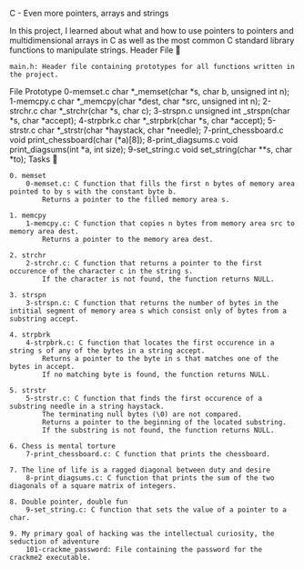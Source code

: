 C - Even more pointers, arrays and strings

In this project, I learned about what and how to use pointers to pointers and multidimensional arrays in C as well as the most common C standard library functions to manipulate strings.
Header File 📁

    main.h: Header file containing prototypes for all functions written in the project.

File 	Prototype
0-memset.c 	char *_memset(char *s, char b, unsigned int n);
1-memcpy.c 	char *_memcpy(char *dest, char *src, unsigned int n);
2-strchr.c 	char *_strchr(char *s, char c);
3-strspn.c 	unsigned int _strspn(char *s, char *accept);
4-strpbrk.c 	char *_strpbrk(char *s, char *accept);
5-strstr.c 	char *_strstr(char *haystack, char *needle);
7-print_chessboard.c 	void print_chessboard(char (*a)[8]);
8-print_diagsums.c 	void print_diagsums(int *a, int size);
9-set_string.c 	void set_string(char **s, char *to);
Tasks 📃

    0. memset
        0-memset.c: C function that fills the first n bytes of memory area pointed to by s with the constant byte b.
            Returns a pointer to the filled memory area s.

    1. memcpy
        1-memcpy.c: C function that copies n bytes from memory area src to memory area dest.
            Returns a pointer to the memory area dest.

    2. strchr
        2-strchr.c: C function that returns a pointer to the first occurence of the character c in the string s.
            If the character is not found, the function returns NULL.

    3. strspn
        3-strspn.c: C function that returns the number of bytes in the intitial segment of memory area s which consist only of bytes from a substring accept.

    4. strpbrk
        4-strpbrk.c: C function that locates the first occurence in a string s of any of the bytes in a string accept.
            Returns a pointer to the byte in s that matches one of the bytes in accept.
            If no matching byte is found, the function returns NULL.

    5. strstr
        5-strstr.c: C function that finds the first occurence of a substring needle in a string haystack.
            The terminating null bytes (\0) are not compared.
            Returns a pointer to the beginning of the located substring.
            If the substring is not found, the function returns NULL.

    6. Chess is mental torture
        7-print_chessboard.c: C function that prints the chessboard.

    7. The line of life is a ragged diagonal between duty and desire
        8-print_diagsums.c: C function that prints the sum of the two diagonals of a square matrix of integers.

    8. Double pointer, double fun
        9-set_string.c: C function that sets the value of a pointer to a char.

    9. My primary goal of hacking was the intellectual curiosity, the seduction of adventure
        101-crackme_password: File containing the password for the crackme2 executable.

